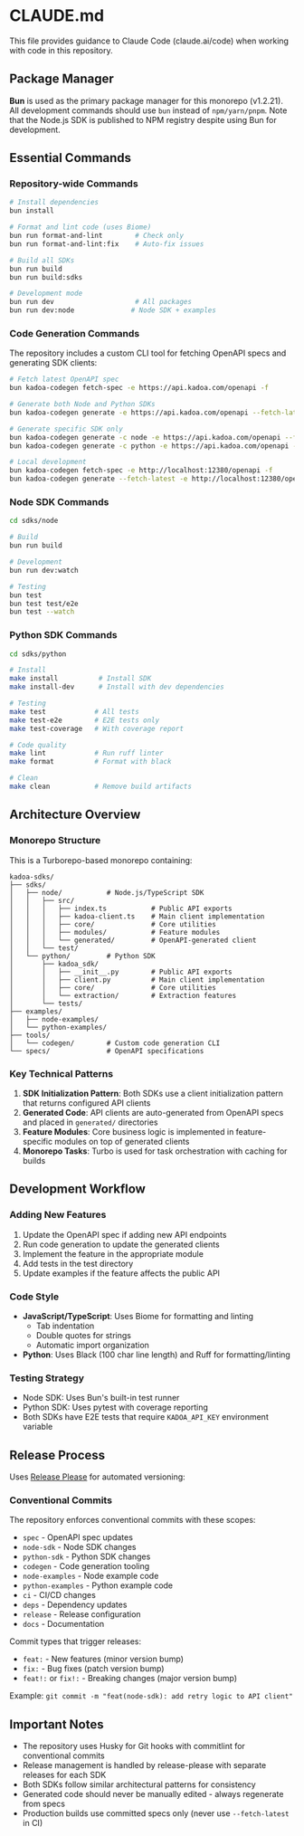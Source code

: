 # CLAUDE.md

This file provides guidance to Claude Code (claude.ai/code) when working with code in this repository.

## Package Manager

**Bun** is used as the primary package manager for this monorepo (v1.2.21). All development commands should use `bun` instead of `npm/yarn/pnpm`. Note that the Node.js SDK is published to NPM registry despite using Bun for development.

## Essential Commands

### Repository-wide Commands

```bash
# Install dependencies
bun install

# Format and lint code (uses Biome)
bun run format-and-lint        # Check only
bun run format-and-lint:fix    # Auto-fix issues

# Build all SDKs
bun run build
bun run build:sdks

# Development mode
bun run dev                    # All packages
bun run dev:node              # Node SDK + examples
```

### Code Generation Commands

The repository includes a custom CLI tool for fetching OpenAPI specs and generating SDK clients:

```bash
# Fetch latest OpenAPI spec
bun kadoa-codegen fetch-spec -e https://api.kadoa.com/openapi -f

# Generate both Node and Python SDKs
bun kadoa-codegen generate -e https://api.kadoa.com/openapi --fetch-latest -f

# Generate specific SDK only
bun kadoa-codegen generate -c node -e https://api.kadoa.com/openapi --fetch-latest -f
bun kadoa-codegen generate -c python -e https://api.kadoa.com/openapi --fetch-latest -f

# Local development
bun kadoa-codegen fetch-spec -e http://localhost:12380/openapi -f
bun kadoa-codegen generate --fetch-latest -e http://localhost:12380/openapi -f
```

### Node SDK Commands

```bash
cd sdks/node

# Build
bun run build

# Development
bun run dev:watch

# Testing
bun test
bun test test/e2e
bun test --watch
```

### Python SDK Commands

```bash
cd sdks/python

# Install
make install          # Install SDK
make install-dev      # Install with dev dependencies

# Testing
make test            # All tests
make test-e2e        # E2E tests only
make test-coverage   # With coverage report

# Code quality
make lint            # Run ruff linter
make format          # Format with black

# Clean
make clean           # Remove build artifacts
```

## Architecture Overview

### Monorepo Structure

This is a Turborepo-based monorepo containing:

```
kadoa-sdks/
├── sdks/
│   ├── node/           # Node.js/TypeScript SDK
│   │   ├── src/
│   │   │   ├── index.ts           # Public API exports
│   │   │   ├── kadoa-client.ts    # Main client implementation
│   │   │   ├── core/              # Core utilities
│   │   │   ├── modules/           # Feature modules
│   │   │   └── generated/         # OpenAPI-generated client
│   │   └── test/
│   └── python/         # Python SDK
│       ├── kadoa_sdk/
│       │   ├── __init__.py        # Public API exports
│       │   ├── client.py          # Main client implementation
│       │   ├── core/              # Core utilities
│       │   └── extraction/        # Extraction features
│       └── tests/
├── examples/
│   ├── node-examples/
│   └── python-examples/
├── tools/
│   └── codegen/        # Custom code generation CLI
└── specs/              # OpenAPI specifications
```

### Key Technical Patterns

1. **SDK Initialization Pattern**: Both SDKs use a client initialization pattern that returns configured API clients
2. **Generated Code**: API clients are auto-generated from OpenAPI specs and placed in `generated/` directories
3. **Feature Modules**: Core business logic is implemented in feature-specific modules on top of generated clients
4. **Monorepo Tasks**: Turbo is used for task orchestration with caching for builds

## Development Workflow

### Adding New Features

1. Update the OpenAPI spec if adding new API endpoints
2. Run code generation to update the generated clients
3. Implement the feature in the appropriate module
4. Add tests in the test directory
5. Update examples if the feature affects the public API

### Code Style

- **JavaScript/TypeScript**: Uses Biome for formatting and linting
  - Tab indentation
  - Double quotes for strings
  - Automatic import organization
- **Python**: Uses Black (100 char line length) and Ruff for formatting/linting

### Testing Strategy

- Node SDK: Uses Bun's built-in test runner
- Python SDK: Uses pytest with coverage reporting
- Both SDKs have E2E tests that require `KADOA_API_KEY` environment variable

## Release Process

Uses [Release Please](https://github.com/googleapis/release-please) for automated versioning:

### Conventional Commits

The repository enforces conventional commits with these scopes:
- `spec` - OpenAPI spec updates
- `node-sdk` - Node SDK changes
- `python-sdk` - Python SDK changes
- `codegen` - Code generation tooling
- `node-examples` - Node example code
- `python-examples` - Python example code
- `ci` - CI/CD changes
- `deps` - Dependency updates
- `release` - Release configuration
- `docs` - Documentation

Commit types that trigger releases:
- `feat:` - New features (minor version bump)
- `fix:` - Bug fixes (patch version bump)
- `feat!:` or `fix!:` - Breaking changes (major version bump)

Example: `git commit -m "feat(node-sdk): add retry logic to API client"`

## Important Notes

- The repository uses Husky for Git hooks with commitlint for conventional commits
- Release management is handled by release-please with separate releases for each SDK
- Both SDKs follow similar architectural patterns for consistency
- Generated code should never be manually edited - always regenerate from specs
- Production builds use committed specs only (never use `--fetch-latest` in CI)